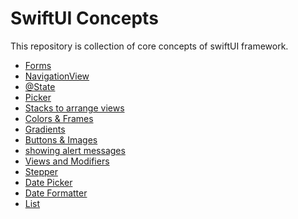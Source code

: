 
# SwiftUI Concepts

This repository is collection of core concepts of swiftUI framework.

* [Forms](SwiftUI%20Concepts/Form)
* [NavigationView]()
* [@State]()
* [Picker]()
* [Stacks to arrange views]()
* [Colors & Frames]()
* [Gradients]()
* [Buttons & Images]()
* [showing alert messages]()
* [Views and Modifiers]()
* [Stepper]()
* [Date Picker]()
* [Date Formatter]()
* [List](SwiftUI%20Concepts/List)



